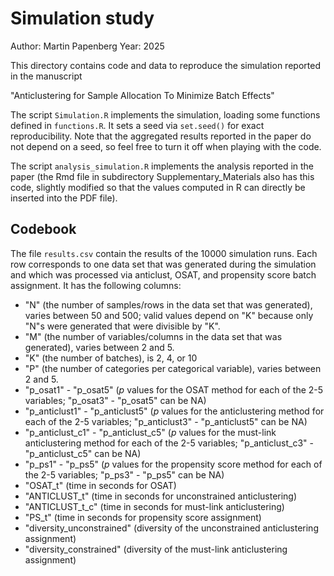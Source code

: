 # Simulation study

Author: Martin Papenberg
Year: 2025

This directory contains code and data to reproduce the simulation reported in the manuscript

"Anticlustering for Sample Allocation To Minimize Batch Effects"

The script `Simulation.R` implements the simulation, loading some functions defined in `functions.R`. It sets a seed via `set.seed()` for exact reproducibility. Note that the aggregated results reported in the paper do not depend on a seed, so feel free to turn it off when playing with the code. 

The script `analysis_simulation.R` implements the analysis reported in the paper (the Rmd file in subdirectory Supplementary_Materials also has this code, slightly modified so that the values computed in R can directly be inserted into the PDF file).

## Codebook

The file `results.csv` contain the results of the 10000 simulation runs. Each row corresponds to one data set that was generated during the simulation and which was processed via anticlust, OSAT, and propensity score batch assignment. It has the following columns:

- "N" (the number of samples/rows in the data set that was generated), varies between 50 and 500; valid values depend on "K" because only "N"s were generated that were divisible by "K".
- "M" (the number of variables/columns in the data set that was generated), varies between 2 and 5.
- "K" (the number of batches), is 2, 4, or 10
- "P" (the number of categories per categorical variable), varies between 2 and 5.
- "p_osat1" - "p_osat5" (*p* values for the OSAT method for each of the 2-5 variables; "p_osat3" - "p_osat5" can be NA)
- "p_anticlust1" - "p_anticlust5" (*p* values for the anticlustering method for each of the 2-5 variables; "p_anticlust3" - "p_anticlust5" can be NA)
- "p_anticlust_c1" - "p_anticlust_c5" (*p* values for the must-link anticlustering method for each of the 2-5 variables; "p_anticlust_c3" - "p_anticlust_c5" can be NA)
- "p_ps1" - "p_ps5" (*p* values for the propensity score method for each of the 2-5 variables; "p_ps3" - "p_ps5" can be NA)
- "OSAT_t" (time in seconds for OSAT)
- "ANTICLUST_t" (time in seconds for unconstrained anticlustering)
- "ANTICLUST_t_c" (time in seconds for must-link anticlustering) 
- "PS_t" (time in seconds for propensity score assignment)
- "diversity_unconstrained" (diversity of the unconstrained anticlustering assignment)
- "diversity_constrained"  (diversity of the must-link anticlustering assignment)
